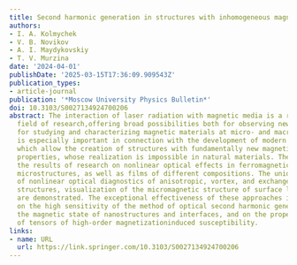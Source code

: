 ```yaml
---
title: Second harmonic generation in structures with inhomogeneous magnetization distribution
authors:
- I. A. Kolmychek
- V. B. Novikov
- A. I. Maydykovskiy
- T. V. Murzina
date: '2024-04-01'
publishDate: '2025-03-15T17:36:09.909543Z'
publication_types:
- article-journal
publication: '*Moscow University Physics Bulletin*'
doi: 10.3103/S0027134924700206
abstract: The interaction of laser radiation with magnetic media is a rapidly developing
  field of research,offering broad possibilities both for observing new effects and
  for studying and characterizing magnetic materials at micro- and macrolevels. This
  is especially important in connection with the development of modern technologies,
  which allow the creation of structures with fundamentally new magnetic and optical
  properties, whose realization is impossible in natural materials. The review presents
  the results of research on nonlinear optical effects in ferromagnetic nano- and
  microstructures, as well as films of different compositions. The unique possibilities
  of nonlinear optical diagnostics of anisotropic, vortex, and exchange-biased magnetic
  structures, visualization of the micromagnetic structure of surface layers of iron–garnets
  are demonstrated. The exceptional effectiveness of these approaches is based both
  on the high sensitivity of the method of optical second harmonic generations to
  the magnetic state of nanostructures and interfaces, and on the properties of symmetry
  of tensors of high-order magnetizationinduced susceptibility.
links:
- name: URL
  url: https://link.springer.com/10.3103/S0027134924700206
---
```

